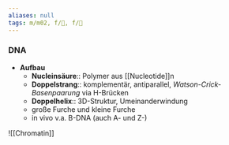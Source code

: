 ```yaml
---
aliases: null
tags: m/m02, f/🧪, f/🧬
---
```

### DNA
- **Aufbau**
	- **Nucleinsäure**:: Polymer aus [[Nucleotide]]n
	- **Doppelstrang**:: komplementär, antiparallel, *Watson-Crick-Basenpaarung* via H-Brücken
	- **Doppelhelix**:: 3D-Struktur, Umeinanderwindung
	- große Furche und kleine Furche
	- in vivo v.a. B-DNA (auch A- und Z-)

![[Chromatin]]